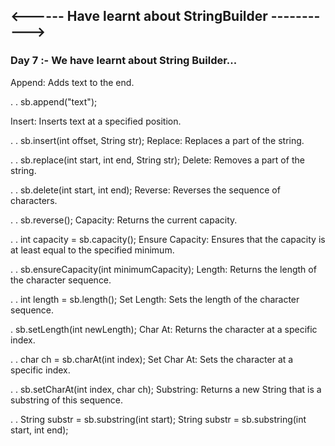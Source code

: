 ## <------ Have learnt about StringBuilder ----------->

### Day 7 :- We have learnt about String Builder...



Append: Adds text to the end.

 .
 .
sb.append("text");


Insert: Inserts text at a specified position.

 .
 .
sb.insert(int offset, String str);
Replace: Replaces a part of the string.

 .
 .
sb.replace(int start, int end, String str);
Delete: Removes a part of the string.

 .
 .
sb.delete(int start, int end);
Reverse: Reverses the sequence of characters.

 .
 .
sb.reverse();
Capacity: Returns the current capacity.

 .
 .
int capacity = sb.capacity();
Ensure Capacity: Ensures that the capacity is at least equal to the specified minimum.

 .
 .
sb.ensureCapacity(int minimumCapacity);
Length: Returns the length of the character sequence.

 .
 .
int length = sb.length();
Set Length: Sets the length of the character sequence.

 
 .
sb.setLength(int newLength);
Char At: Returns the character at a specific index.

 .
 .
char ch = sb.charAt(int index);
Set Char At: Sets the character at a specific index.

 .
 .
sb.setCharAt(int index, char ch);
Substring: Returns a new String that is a substring of this sequence.

 .
 .
String substr = sb.substring(int start);
String substr = sb.substring(int start, int end);
